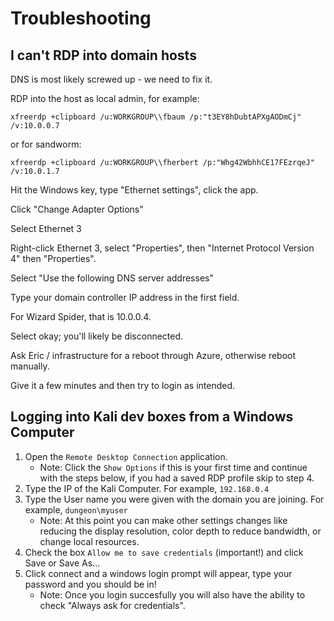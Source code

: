 # Troubleshooting

## I can't RDP into domain hosts

DNS is most likely screwed up - we need to fix it.

RDP into the host as local admin, for example:

```
xfreerdp +clipboard /u:WORKGROUP\\fbaum /p:"t3EY8hDubtAPXgAODmCj" /v:10.0.0.7
```

or for sandworm:

```
xfreerdp +clipboard /u:WORKGROUP\\fherbert /p:"Whg42WbhhCE17FEzrqeJ" /v:10.0.1.7
```

Hit the Windows key, type "Ethernet settings", click the app.

Click "Change Adapter Options"

Select Ethernet 3

Right-click Ethernet 3, select "Properties", then "Internet Protocol Version 4" then "Properties".

Select "Use the following DNS server addresses"

Type your domain controller IP address in the first field.

For Wizard Spider, that is 10.0.0.4.

Select okay; you'll likely be disconnected.

Ask Eric / infrastructure for a reboot through Azure, otherwise reboot manually.

Give it a few minutes and then try to login as intended.

## Logging into Kali dev boxes from a Windows Computer

1) Open the `Remote Desktop Connection` application.
    - Note: Click the `Show Options` if this is your first time and continue with the steps below, if you had a saved RDP profile skip to step 4.
2) Type the IP of the Kali Computer. For example, `192.168.0.4`
3) Type the User name you were given with the domain you are joining. For example, `dungeon\myuser`
    - Note: At this point you can make other settings changes like reducing the display resolution, color depth to reduce bandwidth, or change local resources.
4) Check the box `Allow me to save credentials` (important!) and click Save or Save As...
5) Click connect and a windows login prompt will appear, type your password and you should be in!
    - Note: Once you login succesfully you will also have the ability to check "Always ask for credentials".
